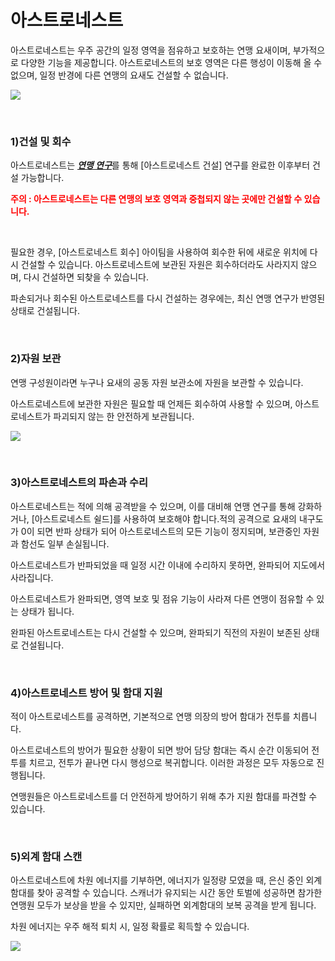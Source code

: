 # 아스트로네스트

 아스트로네스트는 우주 공간의 일정 영역을 점유하고 보호하는 연맹 요새이며, 부가적으로 다양한 기능을 제공합니다. 아스트로네스트의 보호 영역은 다른 행성이 이동해 올 수 없으며, 일정 반경에 다른 연맹의 요새도 건설할 수 없습니다.

![](http://astrokings.s3.amazonaws.com/html/img/help/604_001fedastronest.jpg)

<br>

### 1)건설 및 회수

 아스트로네스트는 [***<u>연맹 연구</u>***](kor/602fedresearch#연맹-연구)를 통해 [아스트로네스트 건설] 연구를 완료한 이후부터 건설 가능합니다.

<font color="red">**주의 : 아스트로네스트는 다른 연맹의 보호 영역과 중첩되지 않는 곳에만 건설할 수 있습니다.**</font>

<br>

필요한 경우, [아스트로네스트 회수] 아이팀을 사용하여 회수한 뒤에 새로운 위치에 다시 건설할 수 있습니다. 아스트로네스트에 보관된 자원은 회수하더라도 사라지지 않으며, 다시 건설하면 되찾을 수 있습니다.

파손되거나 회수된 아스트로네스트를 다시 건설하는 경우에는, 최신 연맹 연구가 반영된 상태로 건설됩니다.

<br>

### 2)자원 보관

 연맹 구성원이라면 누구나 요새의 공동 자원 보관소에 자원을 보관할 수 있습니다.

아스트로네스트에 보관한 자원은 필요할 때 언제든 회수하여 사용할 수 있으며, 아스트로네스트가 파괴되지 않는 한 안전하게 보관됩니다.

![](http://astrokings.s3.amazonaws.com/html/img/help/604_002fedstorage.jpg)

<br>

### 3)아스트로네스트의 파손과 수리

 아스트로네스트는 적에 의해 공격받을 수 있으며, 이를 대비해 연맹 연구를 통해 강화하거나, [아스트로네스트 쉴드]를 사용하여 보호해야 합니다.적의 공격으로 요새의 내구도가 0이 되면 반파 상태가 되어 아스트로네스트의 모든 기능이 정지되며, 보관중인 자원과 함선도 일부 손실됩니다.

아스트로네스트가 반파되었을 때 일정 시간 이내에 수리하지 못하면, 완파되어 지도에서 사라집니다.

아스트로네스트가 완파되면, 영역 보호 및 점유 기능이 사라져 다른 연맹이 점유할 수 있는 상태가 됩니다.

완파된 아스트로네스트는 다시 건설할 수 있으며, 완파되기 직전의 자원이 보존된 상태로 건설됩니다.

<br>

### 4)아스트로네스트 방어 및 함대 지원

 적이 아스트로네스트를 공격하면, 기본적으로 연맹 의장의 방어 함대가 전투를 치릅니다.

아스트로네스트의 방어가 필요한 상황이 되면 방어 담당 함대는 즉시 순간 이동되어 전투를 치르고, 전투가 끝나면 다시 행성으로 복귀합니다. 이러한 과정은 모두 자동으로 진행됩니다.

연맹원들은 아스트로네스트를 더 안전하게 방어하기 위해 추가 지원 함대를 파견할 수 있습니다.

<br>

### 5)외계 함대 스캔

 아스트로네스트에 차원 에너지를 기부하면, 에너지가 일정량 모였을 때, 은신 중인 외계 함대를 찾아 공격할 수 있습니다.  스캐너가 유지되는 시간 동안 토벌에 성공하면 참가한 연맹원 모두가 보상을 받을 수 있지만, 실패하면 외계함대의 보복 공격을 받게 됩니다.

차원 에너지는 우주 해적 퇴치 시, 일정 확률로 획득할 수 있습니다.

![](http://astrokings.s3.amazonaws.com/html/img/help/604_006fedscan.jpg)